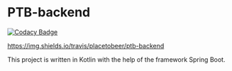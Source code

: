 # PTB-backend

[![Codacy Badge](https://app.codacy.com/project/badge/Grade/28956f6679584cbf86e940ccba27ece5)](https://www.codacy.com/gh/placetobeer/ptb-backend/dashboard?utm_source=github.com&amp;utm_medium=referral&amp;utm_content=placetobeer/ptb-backend&amp;utm_campaign=Badge_Grade)

https://img.shields.io/travis/placetobeer/ptb-backend

This project is written in Kotlin with the help of the framework Spring Boot.
